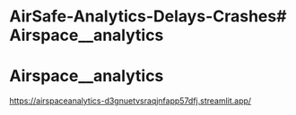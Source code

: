 # AirSafe-Analytics-Delays-Crashes# Airspace__analytics
# Airspace__analytics
https://airspaceanalytics-d3gnuetvsraqjnfapp57dfj.streamlit.app/
